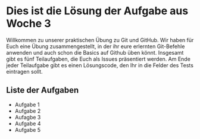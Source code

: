 # Dies ist die Lösung der Aufgabe aus Woche 3

Willkommen zu unserer praktischen Übung zu Git und GitHub. Wir haben für Euch eine Übung zusammengestellt, in der ihr eure erlernten Git-Befehle anwenden und auch schon die Basics auf Github üben könnt. Insgesamt gibt es fünf Teilaufgaben, die Euch als Issues präsentiert werden. Am Ende jeder Teilaufgabe gibt es einen Lösungscode, den Ihr in die Felder des Tests eintragen sollt.

## Liste der Aufgaben

- Aufgabe 1
- Aufgabe 2
- Aufagbe 3
- Aufgabe 4
- Aufgabe 5

